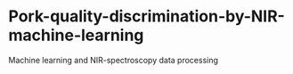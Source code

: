 # Pork-quality-discrimination-by-NIR-machine-learning
Machine learning and NIR-spectroscopy data processing
